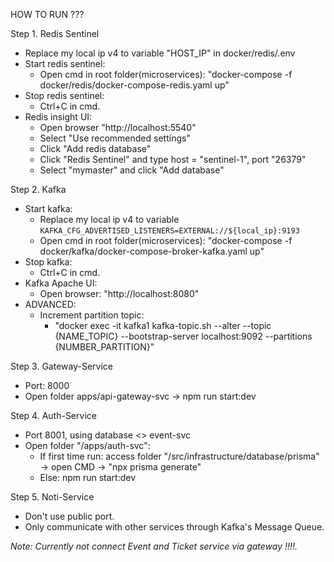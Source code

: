 HOW TO RUN ???

Step 1. Redis Sentinel
   - Replace my local ip v4 to variable "HOST_IP" in docker/redis/.env
   - Start redis sentinel:
     - Open cmd in root folder(microservices): "docker-compose -f docker/redis/docker-compose-redis.yaml up"
   - Stop redis sentinel:
     - Ctrl+C in cmd.
   - Redis insight UI:
       - Open browser "http://localhost:5540"
       - Select "Use recommended settings"
       - Click "Add redis database"
       - Click "Redis Sentinel" and type host = "sentinel-1", port "26379"
       - Select "mymaster" and click "Add database"

Step 2. Kafka
 - Start kafka:
   - Replace my local ip v4 to variable `KAFKA_CFG_ADVERTISED_LISTENERS=EXTERNAL://${local_ip}:9193`
   - Open cmd in root folder(microservices): "docker-compose -f docker/kafka/docker-compose-broker-kafka.yaml up"
 - Stop kafka:
   - Ctrl+C in cmd.
 - Kafka Apache UI: 
   - Open browser: "http://localhost:8080"
 - ADVANCED:
   - Increment partition topic:
     - "docker exec -it kafka1 kafka-topic.sh --alter --topic \{NAME\_TOPIC\} --bootstrap-server localhost:9092 --partitions \{NUMBER\_PARTITION\}"

Step 3. Gateway-Service
   - Port: 8000
   - Open folder apps/api-gateway-svc  -> npm run start:dev

Step 4. Auth-Service
   - Port 8001, using database <> event-svc
   - Open folder "/apps/auth-svc": 
     - If first time run: access folder "/src/infrastructure/database/prisma" -> open CMD -> "npx prisma generate"
     - Else: npm run start:dev

Step 5. Noti-Service
   - Don't use public port.
   - Only communicate with other services through Kafka's Message Queue. 

*Note: Currently not connect Event and Ticket service via gateway !!!!.*
